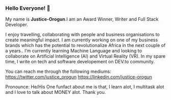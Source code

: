### Hello Everyone! 👋

My name is **Justice-Orogun**.I am an Award Winner, Writer and Full Stack Developer. 

I enjoy travelling, collaborating with people and business organisations to create meaningful impact. I am currently working on one of my business brands which has the potential to revolutionalize Africa in the next couple of a years.. I’m currently learning Machine Language and looking to collaborate on Artificial Intelligence (AI) and Virtual Reality (VR). 
In my spare time, I write on tech and software developement on DEV.to community.

You can reach me through the following mediums:
https://twitter.com/justice_orogun 
https://linkedin.com/justice-orogun 

Pronounce: He/His
One funfact about me is that, I learn alot, I multitask alot and I love to talk about MONEY alot. 
Thank you. 
